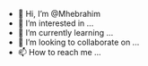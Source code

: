 - 👋 Hi, I’m @Mhebrahim
- 👀 I’m interested in ...
- 🌱 I’m currently learning ...
- 💞️ I’m looking to collaborate on ...
- 📫 How to reach me ...

<!---
Mhebrahim/Mhebrahim is a ✨ special ✨ repository because its `README.md` (this file) appears on your GitHub profile.
You can click the Preview link to take a look at your changes.
--->
